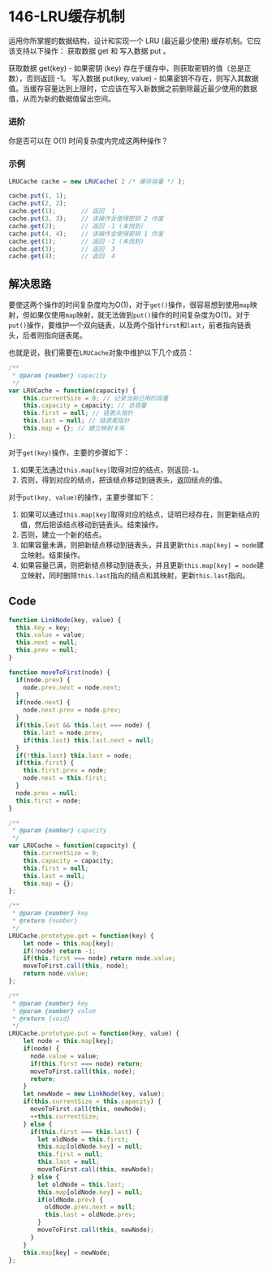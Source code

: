 # 146-LRU缓存机制

运用你所掌握的数据结构，设计和实现一个  LRU (最近最少使用) 缓存机制。它应该支持以下操作： 获取数据 get 和 写入数据 put 。

获取数据 get(key) - 如果密钥 (key) 存在于缓存中，则获取密钥的值（总是正数），否则返回 -1。
写入数据 put(key, value) - 如果密钥不存在，则写入其数据值。当缓存容量达到上限时，它应该在写入新数据之前删除最近最少使用的数据值，从而为新的数据值留出空间。

### 进阶

你是否可以在 O(1) 时间复杂度内完成这两种操作？

### 示例
```js
LRUCache cache = new LRUCache( 2 /* 缓存容量 */ );

cache.put(1, 1);
cache.put(2, 2);
cache.get(1);       // 返回  1
cache.put(3, 3);    // 该操作会使得密钥 2 作废
cache.get(2);       // 返回 -1 (未找到)
cache.put(4, 4);    // 该操作会使得密钥 1 作废
cache.get(1);       // 返回 -1 (未找到)
cache.get(3);       // 返回  3
cache.get(4);       // 返回  4
```

## 解决思路
要使这两个操作的时间复杂度均为O(1)，对于`get()`操作，很容易想到使用`map`映射，但如果仅使用`map`映射，就无法做到`put()`操作的时间复杂度为O(1)。对于`put()`操作，要维护一个双向链表，以及两个指针`first`和`last`，前者指向链表头，后者则指向链表尾。

也就是说，我们需要在`LRUCache`对象中维护以下几个成员：
```js
/**
 * @param {number} capacity
 */
var LRUCache = function(capacity) {
    this.currentSize = 0; // 记录当前已用的容量
    this.capacity = capacity; // 总容量
    this.first = null; // 链表头指针
    this.last = null; // 链表尾指针
    this.map = {}; // 建立映射关系
};
```

对于`get(key)`操作，主要的步骤如下：
1. 如果无法通过`this.map[key]`取得对应的结点，则返回`-1`。
2. 否则，得到对应的结点，把该结点移动到链表头，返回结点的值。

对于`put(key, value)`的操作，主要步骤如下：
1. 如果可以通过`this.map[key]`取得对应的结点，证明已经存在，则更新结点的值，然后把该结点移动到链表头。结束操作。
2. 否则，建立一个新的结点。
3. 如果容量未满，则把新结点移动到链表头，并且更新`this.map[key] = node`建立映射。结束操作。
4. 如果容量已满，则把新结点移动到链表头，并且更新`this.map[key] = node`建立映射，同时删除`this.last`指向的结点和其映射，更新`this.last`指向。

## Code
```js
function LinkNode(key, value) {
  this.key = key;
  this.value = value;
  this.next = null;
  this.prev = null;
}

function moveToFirst(node) {
  if(node.prev) {
    node.prev.next = node.next;
  }
  if(node.next) {
    node.next.prev = node.prev;
  }
  if(this.last && this.last === node) {
    this.last = node.prev;
    if(this.last) this.last.next = null;
  }
  if(!this.last) this.last = node;
  if(this.first) {
    this.first.prev = node;
    node.next = this.first;
  }
  node.prev = null;
  this.first = node;
}

/**
 * @param {number} capacity
 */
var LRUCache = function(capacity) {
    this.currentSize = 0;
    this.capacity = capacity;
    this.first = null;
    this.last = null;
    this.map = {};
};

/** 
 * @param {number} key
 * @return {number}
 */
LRUCache.prototype.get = function(key) {
    let node = this.map[key];
    if(!node) return -1;
    if(this.first === node) return node.value;
    moveToFirst.call(this, node);
    return node.value;
};

/** 
 * @param {number} key 
 * @param {number} value
 * @return {void}
 */
LRUCache.prototype.put = function(key, value) {
    let node = this.map[key];
    if(node) {
      node.value = value;
      if(this.first === node) return;
      moveToFirst.call(this, node);
      return;
    }
    let newNode = new LinkNode(key, value);
    if(this.currentSize < this.capacity) {
      moveToFirst.call(this, newNode);
      ++this.currentSize;
    } else {
      if(this.first === this.last) {
        let oldNode = this.first;
        this.map[oldNode.key] = null;
        this.first = null;
        this.last = null;
        moveToFirst.call(this, newNode);
      } else {
        let oldNode = this.last;
        this.map[oldNode.key] = null;
        if(oldNode.prev) {
          oldNode.prev.next = null;
          this.last = oldNode.prev;
        }
        moveToFirst.call(this, newNode);
      }
    }
    this.map[key] = newNode;
};

```